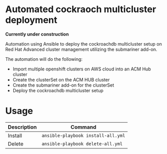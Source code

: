 # Automated cockraoch multicluster deployment
**Currently under construction**

Automation using Ansible to deploy the cockroachdb multicluster setup on Red Hat Advanced cluster management utilizing the submariner add-on.

The automation will do the following:
- Import multiple openshift clusters on AWS cloud into an ACM Hub cluster
- Create the clusterSet on the ACM HUB cluster
- Create the submariner add-on for the clusterSet
- Deploy the cockroachdb multicluster setup

   
# Usage
| Description | Command |
| ----------- | ------- |
Install | `ansible-playbook install-all.yml`   
Delete | `ansible-playbook delete-all.yml`  
